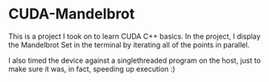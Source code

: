 # CUDA-Mandelbrot
This is a project I took on to learn CUDA C++ basics.
In the project, I display the Mandelbrot Set in the terminal by iterating all of the points in parallel.

I also timed the device against a singlethreaded program on the host, just to make sure it was, in fact, speeding up execution :)
